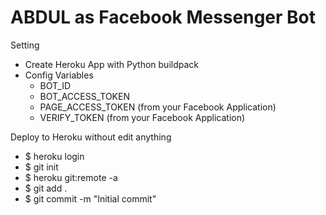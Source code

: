 # ABDUL as Facebook Messenger Bot

Setting
- Create Heroku App with Python buildpack
- Config Variables 
	- BOT_ID
	- BOT_ACCESS_TOKEN
	- PAGE_ACCESS_TOKEN (from your Facebook Application)
	- VERIFY_TOKEN (from your Facebook Application)


Deploy to Heroku without edit anything 
- $ heroku login
- $ git init
- $ heroku git:remote -a <myappname>
- $ git add .
- $ git commit -m "Initial commit"